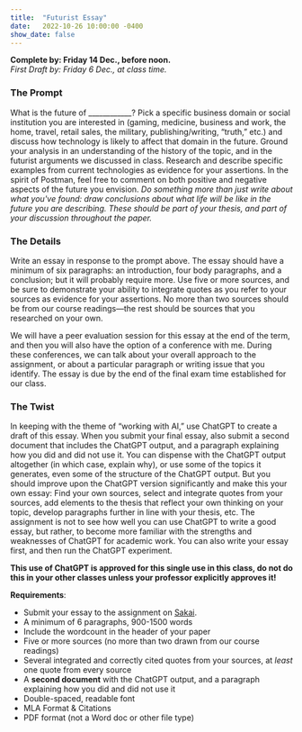 ```yaml
---
title:  "Futurist Essay"
date:   2022-10-26 10:00:00 -0400
show_date: false
---
```

**Complete by: Friday 14 Dec., before noon.**  
*First Draft by: Friday 6 Dec., at class time.*

### The Prompt

What is the future of ____________? Pick a specific business domain or social institution you are interested in (gaming, medicine, business and work, the home, travel, retail sales, the military, publishing/writing, “truth,” etc.) and discuss how technology is likely to affect that domain in the future. Ground your analysis in an understanding of the history of the topic, and in the futurist arguments we discussed in class. Research and describe specific examples from current technologies as evidence for your assertions. In the spirit of Postman, feel free to comment on both positive and negative aspects of the future you envision. *Do something more than just write about what you've found: draw conclusions about what life will be like in the future you are describing. These should be part of your thesis, and part of your discussion throughout the paper.*

### The Details

Write an essay in response to the prompt above. The essay should have a minimum of six paragraphs: an introduction, four body paragraphs, and a conclusion; but it will probably require more. Use five or more sources, and be sure to demonstrate your ability to integrate quotes as you refer to your sources as evidence for your assertions. No more than two sources should be from our course readings—the rest should be sources that you researched on your own.

We will have a peer evaluation session for this essay at the end of the term, and then you will also have the option of a conference with me. During these conferences, we can talk about your overall approach to the assignment, or about a particular paragraph or writing issue that you identify. The essay is due by the end of the final exam time established for our class.

### The Twist

In keeping with the theme of “working with AI,” use ChatGPT to create a draft of this essay. When you submit your final essay, also submit a second document that includes the ChatGPT output, and a paragraph explaining how you did and did not use it. You can dispense with the ChatGPT output altogether (in which case, explain why), or use some of the topics it generates, even some of the structure of the ChatGPT output. But you should improve upon the ChatGPT version significantly and make this your own essay: Find your own sources, select and integrate quotes from your sources, add elements to the thesis that reflect your own thinking on your topic, develop paragraphs further in line with your thesis, etc. The assignment is not to see how well you can use ChatGPT to write a good essay, but rather, to become more familiar with the strengths and weaknesses of ChatGPT for academic work. You can also write your essay first, and then run the ChatGPT experiment.

**This use of ChatGPT is approved for this single use in this class, do not do this in your other classes unless your professor explicitly approves it!**

**Requirements**:

- Submit your essay to the assignment on [Sakai](//sakai.washjeff.edu).
- A minimum of 6 paragraphs, 900-1500 words
- Include the wordcount in the header of your paper
- Five or more sources (no more than two drawn from our course readings)
- Several integrated and correctly cited quotes from your sources, at *least* one quote from every source
- A **second document** with the ChatGPT output, and a paragraph explaining how you did and did not use it
- Double-spaced, readable font
- MLA Format & Citations
- PDF format (not a Word doc or other file type)
